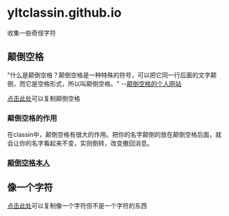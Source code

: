 # yltclassin.github.io
收集一些奇怪字符
## 颠倒空格
"什么是颠倒空格？颠倒空格是一种特殊的符号，可以把它同一行后面的文字颠倒，而它是空格形式，所以叫颠倒空格。" --[颠倒空格的个人网站](https://diandaokongge.github.io)

[点击此处](https://yltclassin.github.io/ddkg)可以复制颠倒空格

### 颠倒空格的作用

在classin中，颠倒空格有很大的作用。把你的名字颠倒的放在颠倒空格后面，就会让你的名字看起来不变，实则倒转，改变撤回消息。

### [颠倒空格本人](https://yltclassin.github.io/ddkgpeople)

## 像一个字符

[点击此处](https://yltclassin.github.io/likabite)可以复制像一个字符但不是一个字符的东西
